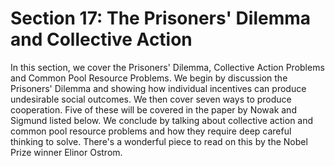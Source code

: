 # Section 17: The Prisoners' Dilemma and Collective Action

In this section, we cover the Prisoners' Dilemma, Collective Action Problems and Common Pool Resource Problems. We begin by discussion the Prisoners' Dilemma and showing how individual incentives can produce undesirable social outcomes. We then cover seven ways to produce cooperation. Five of these will be covered in the paper by Nowak and Sigmund listed below. We conclude by talking about collective action and common pool resource problems and how they require deep careful thinking to solve. There's a wonderful piece to read on this by the Nobel Prize winner Elinor Ostrom.